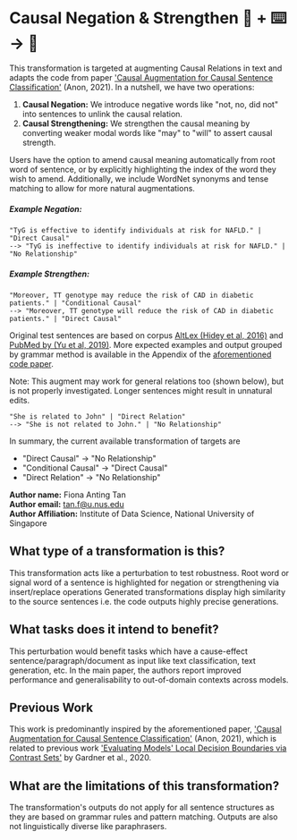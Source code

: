 # Causal Negation & Strengthen 🦎  + ⌨️ → 🐍
This transformation is targeted at augmenting Causal Relations in text and adapts the code from paper ['Causal Augmentation for Causal Sentence Classification'](https://openreview.net/pdf/17eafef9e25b48eb90a9a7f32c4f52e21177cc73.pdf) (Anon, 2021). In a nutshell, we have two operations:
1. **Causal Negation:** We introduce negative words like "not, no, did not" into sentences to unlink the causal relation.
2. **Causal Strengthening:** We strengthen the causal meaning by converting weaker modal words like "may" to "will" to assert causal strength.

Users have the option to amend causal meaning automatically from root word of sentence, or by explicitly highlighting the index of the word they wish to amend. Additionally, we include WordNet synonyms and tense matching to allow for more natural augmentations.

##### Example Negation:
```
"TyG is effective to identify individuals at risk for NAFLD." | "Direct Causal"
--> "TyG is ineffective to identify individuals at risk for NAFLD." | "No Relationship"
```

##### Example Strengthen:
```
"Moreover, TT genotype may reduce the risk of CAD in diabetic patients." | "Conditional Causal"
--> "Moreover, TT genotype will reduce the risk of CAD in diabetic patients." | "Direct Causal"
```

Original test sentences are based on corpus [AltLex (Hidey et al, 2016)](https://github.com/chridey/altlex) and [PubMed by (Yu et al, 2019)](https://github.com/junwang4/causal-language-use-in-science). More expected examples and output grouped by grammar method is available in the Appendix of the [aforementioned code paper](https://openreview.net/pdf/17eafef9e25b48eb90a9a7f32c4f52e21177cc73.pdf).

Note: This augment may work for general relations too (shown below), but is not properly investigated. Longer sentences might result in unnatural edits.
```
"She is related to John" | "Direct Relation"
--> "She is not related to John." | "No Relationship"
```

In summary, the current available transformation of targets are
* "Direct Causal" -> "No Relationship"
* "Conditional Causal" -> "Direct Causal"
* "Direct Relation" -> "No Relationship"

**Author name:** Fiona Anting Tan <br>
**Author email:** tan.f@u.nus.edu <br>
**Author Affiliation:** Institute of Data Science, National University of Singapore

## What type of a transformation is this?
This transformation acts like a perturbation to test robustness. Root word or signal word of a sentence is highlighted for negation or strengthening via insert/replace operations Generated transformations display high similarity to the source sentences i.e. the code outputs highly precise generations.

## What tasks does it intend to benefit?
This perturbation would benefit tasks which have a cause-effect sentence/paragraph/document as input like text classification, text generation, etc. In the main paper, the authors report improved performance and generalisability to out-of-domain contexts across models.

## Previous Work
This work is predominantly inspired by the aforementioned paper, ['Causal Augmentation for Causal Sentence Classification'](https://openreview.net/pdf/17eafef9e25b48eb90a9a7f32c4f52e21177cc73.pdf) (Anon, 2021), which is related to previous work ['Evaluating Models' Local Decision Boundaries via Contrast Sets'](https://arxiv.org/abs/2004.02709) by Gardner et al., 2020.

## What are the limitations of this transformation?
The transformation's outputs do not apply for all sentence structures as they are based on grammar rules and pattern matching. Outputs are also not linguistically diverse like paraphrasers.
